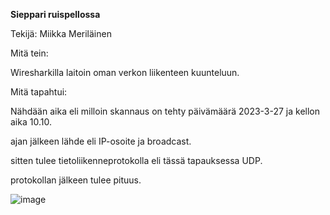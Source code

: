**Sieppari ruispellossa**


Tekijä: Miikka Meriläinen



Mitä tein:

Wiresharkilla laitoin oman verkon liikenteen kuunteluun.

Mitä tapahtui:

Nähdään aika eli milloin skannaus on tehty päivämäärä 2023-3-27 ja kellon aika 10.10.

ajan jälkeen lähde eli IP-osoite ja broadcast.

sitten tulee tietoliikenneprotokolla eli tässä tapauksessa UDP.

protokollan jälkeen tulee pituus.

![image](https://user-images.githubusercontent.com/105639463/227873376-6485c7ba-1f21-4bd5-a8aa-bff8ba59ed24.png)

